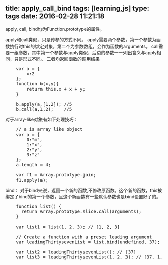title: apply_call_bind
tags: [learning,js]
type: tags
date: 2016-02-28 11:21:18
---
apply, call, bind均为Function.prototype的属性。
<!-- more -->
apply和call类似，只是传参的方式不同。
apply需要两个参数，第一个参数为函数执行时this的绑定对象，第二个为参数数组，会作为函数的arguments。
call需要一组参数，其中第一个参数与apply类似，后边的参数一一列出含义与apply相同，只是形式不同。
二者均返回函数的调用结果
<pre>
	var a = {
		x:2
	};
	function b(x,y){
		return this.x + x + y;
	}

	b.apply(a,[1,2]); //5
	b.call(a,1,2);    //5
</pre>

对于array-like对象有如下处理技巧：
<pre>
	// a is array like object
	var a = {
		0:"m",
		1:"x",
		2:"y",
		3:"z"
	};
	a.length = 4;

	var f1 = Array.prototype.join;
	f1.apply(a);
</pre>

bind：
对于bind来说，返回一个新的函数,不修改原函数。这个新的函数，this被绑定了bind的第一个参数，且这个新函数有一些默认参数也是bind设置好了的。
<pre>
	function list() {
	  return Array.prototype.slice.call(arguments);
	}

	var list1 = list(1, 2, 3); // [1, 2, 3]

	// Create a function with a preset leading argument
	var leadingThirtysevenList = list.bind(undefined, 37);

	var list2 = leadingThirtysevenList(); // [37]
	var list3 = leadingThirtysevenList(1, 2, 3); // [37, 1, 2, 3]
</pre>